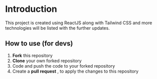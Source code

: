 
# Introduction

This project is created using ReactJS along with Tailwind CSS and more technologies will be listed with the further updates.




## How to use (for devs)
1. **Fork** this repository
2. **Clone** your own forked repository
3. Code and push the code to your forked repository
4. Create a **pull request** , to apply the changes to this repository